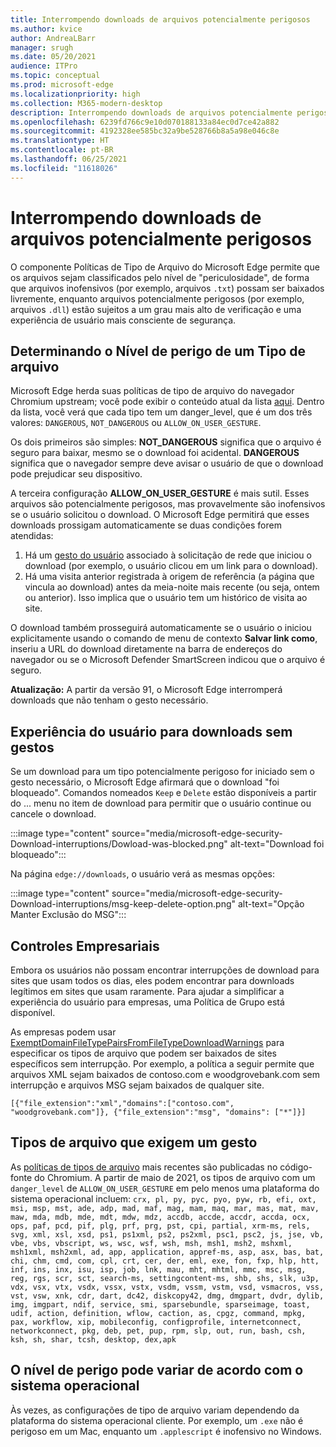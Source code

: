 ```yaml
---
title: Interrompendo downloads de arquivos potencialmente perigosos
ms.author: kvice
author: AndreaLBarr
manager: srugh
ms.date: 05/20/2021
audience: ITPro
ms.topic: conceptual
ms.prod: microsoft-edge
ms.localizationpriority: high
ms.collection: M365-modern-desktop
description: Interrompendo downloads de arquivos potencialmente perigosos
ms.openlocfilehash: 6239fd766c9e10d070188133a84ec0d7ce42a882
ms.sourcegitcommit: 4192328ee585bc32a9be528766b8a5a98e046c8e
ms.translationtype: HT
ms.contentlocale: pt-BR
ms.lasthandoff: 06/25/2021
ms.locfileid: "11618026"
---
```

# <a name="interrupting-downloads-of-potentially-dangerous-files"></a>Interrompendo downloads de arquivos potencialmente perigosos

O componente Políticas de Tipo de Arquivo do Microsoft Edge permite que os arquivos sejam classificados pelo nível de "periculosidade", de forma que arquivos inofensivos (por exemplo, arquivos `.txt`) possam ser baixados livremente, enquanto arquivos potencialmente perigosos (por exemplo, arquivos `.dll`) estão sujeitos a um grau mais alto de verificação e uma experiência de usuário mais consciente de segurança.

## <a name="determining-the-danger-level-of-a-file-type"></a>Determinando o Nível de perigo de um Tipo de arquivo

Microsoft Edge herda suas políticas de tipo de arquivo do navegador Chromium upstream; você pode exibir o conteúdo atual da lista [aqui](https://source.chromium.org/chromium/chromium/src/+/main:components/safe_browsing/core/resources/download_file_types.asciipb). Dentro da lista, você verá que cada tipo tem um danger_level, que é um dos três valores: `DANGEROUS`, `NOT_DANGEROUS` ou `ALLOW_ON_USER_GESTURE`.

Os dois primeiros são simples: **NOT_DANGEROUS** significa que o arquivo é seguro para baixar, mesmo se o download foi acidental. **DANGEROUS** significa que o navegador sempre deve avisar o usuário de que o download pode prejudicar seu dispositivo.

A terceira configuração **ALLOW_ON_USER_GESTURE** é mais sutil. Esses arquivos são potencialmente perigosos, mas provavelmente são inofensivos se o usuário solicitou o download. O Microsoft Edge permitirá que esses downloads prossigam automaticamente se duas condições forem atendidas:

1. Há um [gesto do usuário](https://textslashplain.com/2020/05/18/browser-basics-user-gestures/) associado à solicitação de rede que iniciou o download (por exemplo, o usuário clicou em um link para o download).
2. Há uma visita anterior registrada à origem de referência (a página que vincula ao download) antes da meia-noite mais recente (ou seja, ontem ou anterior). Isso implica que o usuário tem um histórico de visita ao site.

O download também prosseguirá automaticamente se o usuário o iniciou explicitamente usando o comando de menu de contexto **Salvar link como**, inseriu a URL do download diretamente na barra de endereços do navegador ou se o Microsoft Defender SmartScreen indicou que o arquivo é seguro.

**Atualização:** A partir da versão 91, o Microsoft Edge interromperá downloads que não tenham o gesto necessário.

## <a name="user-experience-for-downloads-lacking-gestures"></a>Experiência do usuário para downloads sem gestos

Se um download para um tipo potencialmente perigoso for iniciado sem o gesto necessário, o Microsoft Edge afirmará que o download "foi bloqueado". Comandos nomeados `Keep` e `Delete` estão disponíveis a partir do ... menu no item de download para permitir que o usuário continue ou cancele o download.

:::image type="content" source="media/microsoft-edge-security-Download-interruptions/Dowload-was-blocked.png" alt-text="Download foi bloqueado":::

Na página `edge://downloads`, o usuário verá as mesmas opções:

:::image type="content" source="media/microsoft-edge-security-Download-interruptions/msg-keep-delete-option.png" alt-text="Opção Manter Exclusão do MSG":::

## <a name="enterprise-controls"></a>Controles Empresariais

Embora os usuários não possam encontrar interrupções de download para sites que usam todos os dias, eles podem encontrar para downloads legítimos em sites que usam raramente. Para ajudar a simplificar a experiência do usuário para empresas, uma Política de Grupo está disponível.

As empresas podem usar [ExemptDomainFileTypePairsFromFileTypeDownloadWarnings](/deployedge/microsoft-edge-policies#exemptdomainfiletypepairsfromfiletypedownloadwarnings) para especificar os tipos de arquivo que podem ser baixados de sites específicos sem interrupção. Por exemplo, a política a seguir permite que arquivos XML sejam baixados de contoso.com e woodgrovebank.com sem interrupção e arquivos MSG sejam baixados de qualquer site.

`[{"file_extension":"xml","domains":["contoso.com", "woodgrovebank.com"]},
{"file_extension":"msg", "domains": ["*"]}]`

## <a name="file-types-requiring-a-gesture"></a>Tipos de arquivo que exigem um gesto

As [políticas de tipos de arquivo](https://source.chromium.org/chromium/chromium/src/+/main:components/safe_browsing/core/resources/download_file_types.asciipb) mais recentes são publicadas no código-fonte do Chromium. A partir de maio de 2021, os tipos de arquivo com um `danger_level` de `ALLOW_ON_USER_GESTURE` em pelo menos uma plataforma do sistema operacional  incluem:
`crx, pl, py, pyc, pyo, pyw, rb, efi, oxt, msi, msp, mst, ade, adp, mad, maf, mag, mam, maq, mar, mas, mat, mav, maw, mda, mdb, mde, mdt, mdw, mdz, accdb, accde, accdr, accda, ocx, ops, paf, pcd, pif, plg, prf, prg, pst, cpi, partial, xrm-ms, rels, svg, xml, xsl, xsd, ps1, ps1xml, ps2, ps2xml, psc1, psc2, js, jse, vb, vbe, vbs, vbscript, ws, wsc, wsf, wsh, msh, msh1, msh2, mshxml, msh1xml, msh2xml, ad, app, application, appref-ms, asp, asx, bas, bat, chi, chm, cmd, com, cpl, crt, cer, der, eml, exe, fon, fxp, hlp, htt, inf, ins, inx, isu, isp, job, lnk, mau, mht, mhtml, mmc, msc, msg, reg, rgs, scr, sct, search-ms, settingcontent-ms, shb, shs, slk, u3p, vdx, vsx, vtx, vsdx, vssx, vstx, vsdm, vssm, vstm, vsd, vsmacros, vss, vst, vsw, xnk, cdr, dart, dc42, diskcopy42, dmg, dmgpart, dvdr, dylib, img, imgpart, ndif, service, smi, sparsebundle, sparseimage, toast, udif, action, definition, wflow, caction, as, cpgz, command, mpkg, pax, workflow, xip, mobileconfig, configprofile, internetconnect, networkconnect, pkg, deb, pet, pup, rpm, slp, out, run, bash, csh, ksh, sh, shar, tcsh, desktop, dex,apk`

## <a name="danger-level-may-vary-by-operating-system"></a>O nível de perigo pode variar de acordo com o sistema operacional

Às vezes, as configurações de tipo de arquivo variam dependendo da plataforma do sistema operacional cliente. Por exemplo, um `.exe` não é perigoso em um Mac, enquanto um `.applescript` é inofensivo no Windows.
